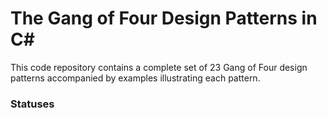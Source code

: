 # The Gang of Four Design Patterns in C#
This code repository contains a complete set of 23 Gang of Four design patterns accompanied by examples illustrating each pattern.

### Statuses
